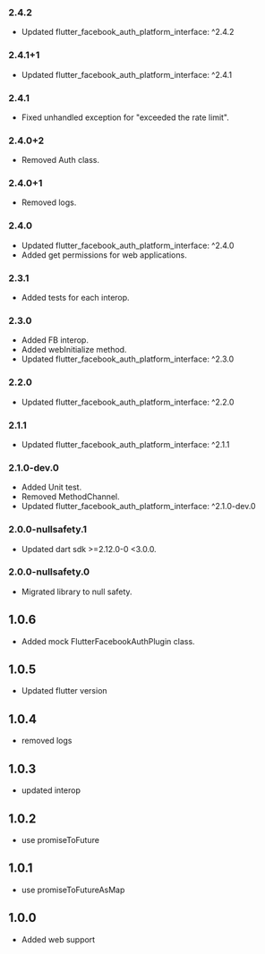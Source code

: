 ### 2.4.2
- Updated flutter_facebook_auth_platform_interface: ^2.4.2
### 2.4.1+1
- Updated flutter_facebook_auth_platform_interface: ^2.4.1

### 2.4.1
- Fixed unhandled exception for "exceeded the rate limit".

### 2.4.0+2
- Removed Auth class.

### 2.4.0+1
- Removed logs.

### 2.4.0
- Updated flutter_facebook_auth_platform_interface: ^2.4.0
- Added get permissions for web applications.

### 2.3.1
- Added tests for each interop.

### 2.3.0
- Added FB interop.
- Added webInitialize method.
- Updated flutter_facebook_auth_platform_interface: ^2.3.0

### 2.2.0
- Updated flutter_facebook_auth_platform_interface: ^2.2.0

### 2.1.1
- Updated flutter_facebook_auth_platform_interface: ^2.1.1
### 2.1.0-dev.0
- Added Unit test.
- Removed MethodChannel.
- Updated flutter_facebook_auth_platform_interface: ^2.1.0-dev.0

### 2.0.0-nullsafety.1
-  Updated dart sdk >=2.12.0-0 <3.0.0.

### 2.0.0-nullsafety.0
-  Migrated library to null safety.
## 1.0.6
- Added mock FlutterFacebookAuthPlugin class.

## 1.0.5
- Updated flutter version

## 1.0.4
- removed logs

## 1.0.3
- updated interop

## 1.0.2
- use promiseToFuture

## 1.0.1
- use promiseToFutureAsMap

## 1.0.0
- Added web support
